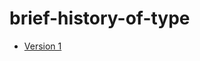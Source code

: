 # brief-history-of-type

+ [Version 1](https://github.com/RossNelsonn/brief-history-of-type/briefhistoryoftype.html)
